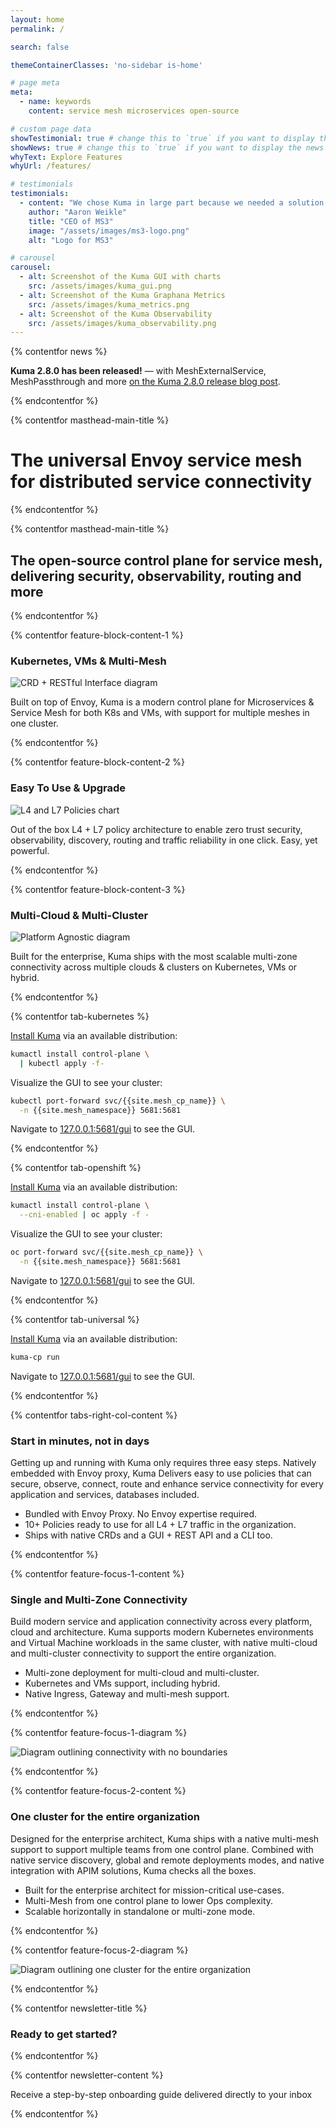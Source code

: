 ```yaml
---
layout: home 
permalink: /

search: false

themeContainerClasses: 'no-sidebar is-home'

# page meta
meta:
  - name: keywords
    content: service mesh microservices open-source

# custom page data
showTestimonial: true # change this to `true` if you want to display the testimonial
showNews: true # change this to `true` if you want to display the news bar
whyText: Explore Features
whyUrl: /features/

# testimonials
testimonials:
  - content: "We chose Kuma in large part because we needed a solution that would allow our customers to support both Kubernetes and virtual machines, while providing an easier path to migrating between the two."
    author: "Aaron Weikle"
    title: "CEO of MS3"
    image: "/assets/images/ms3-logo.png"
    alt: "Logo for MS3"

# carousel
carousel:
  - alt: Screenshot of the Kuma GUI with charts
    src: /assets/images/kuma_gui.png
  - alt: Screenshot of the Kuma Graphana Metrics
    src: /assets/images/kuma_metrics.png
  - alt: Screenshot of the Kuma Observability
    src: /assets/images/kuma_observability.png
---
```


{% contentfor news %}

**Kuma 2.8.0 has been released!** &mdash; with MeshExternalService, MeshPassthrough and more [on the Kuma 2.8.0 release blog post](/blog/2024/kuma-2-8-0/).

{% endcontentfor %}

<!-- page masthead -->

{% contentfor masthead-main-title %}

# The universal Envoy service mesh<br> for distributed service connectivity

{% endcontentfor %}

{% contentfor masthead-main-title  %}

## The open-source control plane for service mesh, <br>delivering security, observability, routing and more

{% endcontentfor %}

<!-- feature blocks -->

{% contentfor feature-block-content-1 %}

### Kubernetes, VMs & Multi-Mesh

<img alt="CRD + RESTful Interface diagram" src="/assets/images/diagrams/v3/diagram-crd-rest@2x.png" loading="lazy"/>

Built on top of Envoy, Kuma is a modern control plane for Microservices & Service Mesh for both K8s and VMs, with support for multiple meshes in one cluster.

{% endcontentfor %}

{% contentfor feature-block-content-2 %}

### Easy To Use & Upgrade

<img src="/assets/images/diagrams/v3/diagram-l4-l7-policies@2x.png" loading="lazy" alt="L4 and L7 Policies chart"/>

Out of the box L4 + L7 policy architecture to enable zero trust security, observability, discovery, routing and traffic reliability in one click. Easy, yet powerful.

{% endcontentfor %}

{% contentfor feature-block-content-3 %}

### Multi-Cloud & Multi-Cluster

<img alt="Platform Agnostic diagram" src="/assets/images/diagrams/v3/diagram-platform-agnostic@2x.png" loading="lazy"/>

Built for the enterprise, Kuma ships with the most scalable multi-zone connectivity across multiple clouds & clusters on Kubernetes, VMs or hybrid.

{% endcontentfor %}

<!-- tabs -->

{% contentfor tab-kubernetes %}

[Install Kuma](/install/) via an available distribution:

```sh
kumactl install control-plane \
  | kubectl apply -f-
```

Visualize the GUI to see your cluster:

```sh
kubectl port-forward svc/{{site.mesh_cp_name}} \
  -n {{site.mesh_namespace}} 5681:5681
```

Navigate to [127.0.0.1:5681/gui](http://127.0.0.1:5681/gui) to see the GUI.

{% endcontentfor %}

{% contentfor tab-openshift %}


[Install Kuma](/install/) via an available distribution:

```sh
kumactl install control-plane \
  --cni-enabled | oc apply -f -
```

Visualize the GUI to see your cluster:

```sh
oc port-forward svc/{{site.mesh_cp_name}} \
  -n {{site.mesh_namespace}} 5681:5681
```

Navigate to [127.0.0.1:5681/gui](http://127.0.0.1:5681/gui) to see the GUI.

{% endcontentfor %}

{% contentfor tab-universal %}

[Install Kuma](/install/) via an available distribution:

```sh
kuma-cp run
```

Navigate to [127.0.0.1:5681/gui](http://127.0.0.1:5681/gui) to see the GUI.

{% endcontentfor %}

{% contentfor tabs-right-col-content %}

### Start in minutes, not in days

Getting up and running with Kuma only requires three easy steps. Natively embedded with Envoy proxy, Kuma Delivers easy to use policies that can secure, observe, connect, route and enhance service connectivity for every application and services, databases included.

- Bundled with Envoy Proxy. No Envoy expertise required.
- 10+ Policies ready to use for all L4 + L7 traffic in the organization.
- Ships with native CRDs and a GUI + REST API and a CLI too.

{% endcontentfor %}

<!-- content blocks -->

{% contentfor feature-focus-1-content %}

### Single and Multi-Zone Connectivity

Build modern service and application connectivity across every platform, cloud and architecture. Kuma supports modern Kubernetes environments and Virtual Machine workloads in the same cluster, with native multi-cloud and multi-cluster connectivity to support the entire organization.

- Multi-zone deployment for multi-cloud and multi-cluster.
- Kubernetes and VMs support, including hybrid.
- Native Ingress, Gateway and multi-mesh support.

{% endcontentfor %}

{% contentfor feature-focus-1-diagram %}

<img alt="Diagram outlining connectivity with no boundaries" loading="lazy" src="/assets/images/diagrams/v3/diagram-connectivity-new@2x.png"/>

{% endcontentfor %}

{% contentfor feature-focus-2-content %}

### One cluster for the entire organization

Designed for the enterprise architect, Kuma ships with a native multi-mesh support to support multiple teams from one control plane. Combined with native service discovery, global and remote deployments modes, and native integration with APIM solutions, Kuma checks all the boxes.

- Built for the enterprise architect for mission-critical use-cases.
- Multi-Mesh from one control plane to lower Ops complexity.
- Scalable horizontally in standalone or multi-zone mode.

{% endcontentfor %}

{% contentfor feature-focus-2-diagram %}

<img alt="Diagram outlining one cluster for the entire organization" loading="lazy" src="/assets/images/diagrams/v3/diagram-one-cluster-new@2x.png"/>

{% endcontentfor %}

<!-- newsletter -->

{% contentfor newsletter-title %} 

### Ready to get started?

{% endcontentfor %}

{% contentfor newsletter-content %}

Receive a step-by-step onboarding guide delivered directly to your inbox

{% endcontentfor %}
